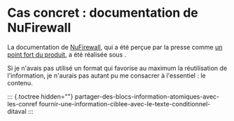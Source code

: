 # Cas concret : documentation de NuFirewall

La documentation de [NuFirewall](), qui a été perçue par la presse comme
[un point fort du produit](), a été réalisée sous .

Si je n\'avais pas utilisé un format qui favorise au maximum la
réutilisation de l\'information, je n\'aurais pas autant pu me consacrer
à l\'essentiel : le contenu.

::: {.toctree hidden=""}
partager-des-blocs-information-atomiques-avec-les-conref
fournir-une-information-ciblee-avec-le-texte-conditionnel-ditaval
:::
